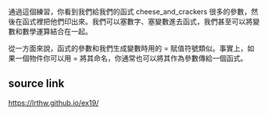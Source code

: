 通過這個練習，你看到我們給我們的函式 cheese_and_crackers 很多的參數，然後在函式裡把他們印出來。我們可以塞數字、塞變數進去函式，我們甚至可以將變數和數學運算結合在一起。

從一方面來說，函式的參數和我們生成變數時用的 = 賦值符號類似。事實上，如果一個物件你可以用 = 將其命名，你通常也可以將其作為參數傳給一個函式。

## source link
https://lrthw.github.io/ex19/
